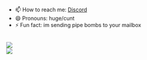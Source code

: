 - 📫 How to reach me: <a href="https://discordapp.com/users/338517945451806731">Discord</a>
- 😄 Pronouns: huge/cunt
- ⚡ Fun fact: im sending pipe bombs to your mailbox
<br>
<img class="profile" src="https://lanyard.cnrad.dev/api/338517945451806731?theme=dark&borderRadius=10px&animated=:true&bg=171717&idleMessage=sarp+is+doing+nothing+right+now!+💤" />
            </a>
</br>

<img src="https://iplogger.online/button%20stash/button112.gif">
<!---
s6rp/s6rp is a ✨ special ✨ repository because its `README.md` (this file) appears on your GitHub profile.
You can click the Preview link to take a look at your changes.
--->
